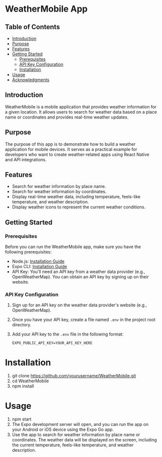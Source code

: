 # WeatherMobile App

## Table of Contents
- [Introduction](#introduction)
- [Purpose](#purpose)
- [Features](#features)
- [Getting Started](#getting-started)
  - [Prerequisites](#prerequisites)
  - [API Key Configuration](#api-key-configuration)
  - [Installation](#installation)
- [Usage](#usage)
- [Acknowledgments](#acknowledgments)

## Introduction
WeatherMobile is a mobile application that provides weather information for a given location. It allows users to search for weather data based on a place name or coordinates and provides real-time weather updates.

## Purpose
The purpose of this app is to demonstrate how to build a weather application for mobile devices. It serves as a practical example for developers who want to create weather-related apps using React Native and API integrations. 

## Features
- Search for weather information by place name.
- Search for weather information by coordinates.
- Display real-time weather data, including temperature, feels-like temperature, and weather description.
- Display weather icons to represent the current weather conditions.

## Getting Started

### Prerequisites
Before you can run the WeatherMobile app, make sure you have the following prerequisites:
- Node.js: [Installation Guide](https://nodejs.org/)
- Expo CLI: [Installation Guide](https://docs.expo.io/get-started/installation/)
- API Key: You'll need an API key from a weather data provider (e.g., OpenWeatherMap). You can obtain an API key by signing up on their website.

### API Key Configuration
1. Sign up for an API key on the weather data provider's website (e.g., OpenWeatherMap).
2. Once you have your API key, create a file named `.env` in the project root directory.
3. Add your API key to the `.env` file in the following format:

   ```plaintext
   EXPO_PUBLIC_API_KEY=YOUR_API_KEY_HERE

# Installation
1. git clone https://github.com/yourusername/WeatherMobile.git
2. cd WeatherMobile
3. npm install

# Usage
1. npm start
2. The Expo development server will open, and you can run the app on your Android or iOS device using the Expo Go app.
3. Use the app to search for weather information by place name or coordinates. The weather data will be displayed on the screen, including the current temperature, feels-like temperature, and weather description.

